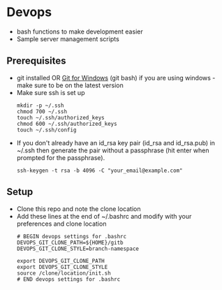 # Devops
* bash functions to make development easier 
* Sample server management scripts

## Prerequisites
* git installed OR [Git for Windows](https://gitforwindows.org/) (git bash) if you are using windows - make sure to be on the latest version
* Make sure ssh is set up
    ```
    mkdir -p ~/.ssh
    chmod 700 ~/.ssh
    touch ~/.ssh/authorized_keys
    chmod 600 ~/.ssh/authorized_keys
    touch ~/.ssh/config
    ```    
* If you don't already have an id_rsa key pair (id_rsa and id_rsa.pub) in ~/.ssh then generate the pair without a passphrase (hit enter when prompted for the passphrase).
    ```
    ssh-keygen -t rsa -b 4096 -C "your_email@example.com"
    ```
 
## Setup
* Clone this repo and note the clone location
* Add these lines at the end of ~/.bashrc and modify with your preferences and clone location
  ```
  # BEGIN devops settings for .bashrc
  DEVOPS_GIT_CLONE_PATH=${HOME}/gitb
  DEVOPS_GIT_CLONE_STYLE=branch-namespace

  export DEVOPS_GIT_CLONE_PATH
  export DEVOPS_GIT_CLONE_STYLE
  source /clone/location/init.sh
  # END devops settings for .bashrc
  ```
